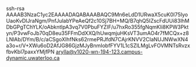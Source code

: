 ssh-rsa AAAAB3NzaC1yc2EAAAADAQABAAABAQC9Mn6eLdD1URwaX5cuK0I75IyoUaoKvDIJraNgm/PnfJulabYPeAeQf2c10Sj7BH+MQ/B7qhQ5IZscFdUUi83lhMDbGPgTChYLK/oAbkntlpA3vq7V0PbuFYZIF/u7hxRo355fgNqmKIi8KPW3Pktyn/P3vwFoJb70qD8eu35FFmDdXXQ/hUwqmjuHKsVT3umAO4r7fMCQx+z8LNlAb/DYm/B/c/aCSgoXIhfNks62rmePRJfdN7CAjrKNVV2CIaNUJNWwXN4a3o+r/V+XWu6oD2AfJG86GjzMJyBnmIobfFYV1L1cSZlLMgLvFOVMNTsRvzxfbvKbl7paxxYMjfPN arylla@v1020-wn-194-123.campus-dynamic.uwaterloo.ca
